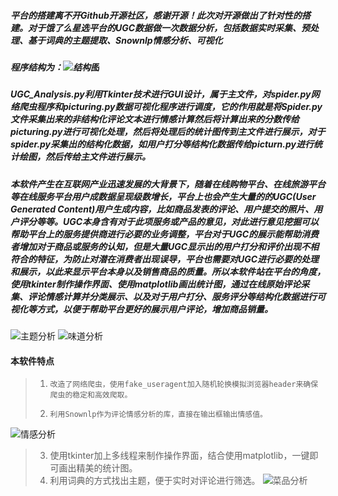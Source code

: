 ##### 平台的搭建离不开Github开源社区，感谢开源！此次对开源做出了针对性的搭建。对于饿了么星选平台的UGC数据做一次数据分析，包括数据实时采集、预处理、基于词典的主题提取、Snownlp情感分析、可视化
##### 程序结构为：![结构图](https://github.com/CarryChang/UGC-Analysis/blob/master/pic/%E7%A8%8B%E5%BA%8F%E7%BB%93%E6%9E%84.png)
#####  UGC_Analysis.py利用Tkinter技术进行GUI设计，属于主文件，对spider.py网络爬虫程序和picturing.py数据可视化程序进行调度，它的作用就是将Spider.py文件采集出来的非结构化评论文本进行情感计算然后将计算出来的分数传给picturing.py进行可视化处理，然后将处理后的统计图传到主文件进行展示，对于spider.py采集出的结构化数据，如用户打分等结构化数据传给picturn.py进行统计绘图，然后传给主文件进行展示。
##### 本软件产生在互联网产业迅速发展的大背景下，随着在线购物平台、在线旅游平台等在线服务平台用户成数据呈现级数增长，平台上也会产生大量的的UGC(User Generated Content)用户生成内容，比如商品发表的评论、用户提交的照片、用户评分等等。UGC本身含有对于此项服务或产品的意见，对此进行意见挖掘可以帮助平台上的服务提供商进行必要的业务调整，平台对于UGC的展示能帮助消费者增加对于商品或服务的认知，但是大量UGC显示出的用户打分和评价出现不相符合的特征，为防止对潜在消费者出现误导，平台也需要对UGC进行必要的处理和展示，以此来显示平台本身以及销售商品的质量。所以本软件站在平台的角度，使用tkinter制作操作界面、使用matplotlib画出统计图，通过在线原始评论采集、评论情感计算并分类展示、以及对于用户打分、服务评分等结构化数据进行可视化等方式，以便于帮助平台更好的展示用户评论，增加商品销量。
![主题分析](https://github.com/CarryChang/UGC-Analysis/blob/master/pic/配送.png)
![味道分析](https://github.com/CarryChang/UGC-Analysis/blob/master/pic/味道.png)
#### 本软件特点
>1. 	改造了网络爬虫，使用fake_useragent加入随机轮换模拟浏览器header来确保爬虫的稳定和高效爬取。
>2. 	利用Snownlp作为评论情感分析的库，直接在输出框输出情感值。
![情感分析](https://github.com/CarryChang/UGC-Analysis/blob/master/pic/%E6%83%85%E6%84%9F%E5%88%86%E6%9E%90.png)
>3.	  使用tkinter加上多线程来制作操作界面，结合使用matplotlib，一键即可画出精美的统计图。
>4.	  利用词典的方式找出主题，便于实时对评论进行筛选。
![菜品分析](https://github.com/CarryChang/UGC-Analysis/blob/master/pic/统计.png)
